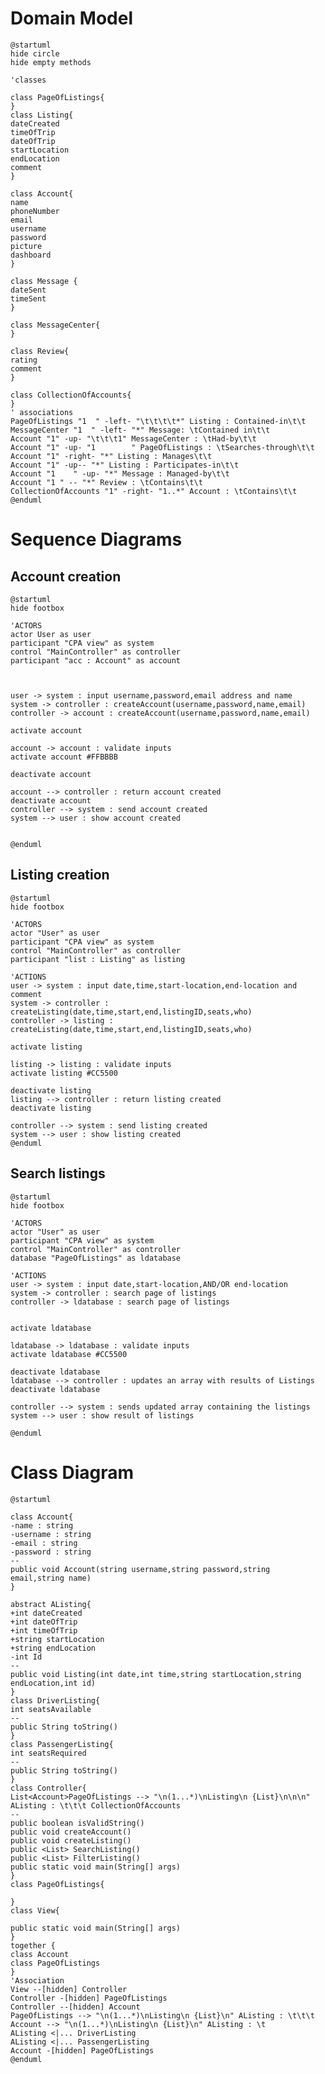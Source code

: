 
# Domain Model
```plantuml
@startuml
hide circle
hide empty methods 

'classes

class PageOfListings{
}
class Listing{
dateCreated
timeOfTrip
dateOfTrip
startLocation
endLocation
comment
}

class Account{
name
phoneNumber
email
username
password
picture
dashboard
}

class Message {
dateSent
timeSent
}

class MessageCenter{
}

class Review{
rating
comment
}

class CollectionOfAccounts{
}
' associations
PageOfListings "1  " -left- "\t\t\t\t*" Listing : Contained-in\t\t
MessageCenter "1  " -left- "*" Message: \tContained in\t\t
Account "1" -up- "\t\t\t1" MessageCenter : \tHad-by\t\t
Account "1" -up- "1        " PageOfListings : \tSearches-through\t\t
Account "1" -right- "*" Listing : Manages\t\t
Account "1" -up-- "*" Listing : Participates-in\t\t
Account "1    " -up- "*" Message : Managed-by\t\t
Account "1 " -- "*" Review : \tContains\t\t
CollectionOfAccounts "1" -right- "1..*" Account : \tContains\t\t
@enduml
```

# Sequence Diagrams

## Account creation
```plantuml
@startuml
hide footbox

'ACTORS
actor User as user
participant "CPA view" as system
control "MainController" as controller
participant "acc : Account" as account



user -> system : input username,password,email address and name 
system -> controller : createAccount(username,password,name,email)
controller -> account : createAccount(username,password,name,email)

activate account

account -> account : validate inputs
activate account #FFBBBB

deactivate account

account --> controller : return account created
deactivate account
controller --> system : send account created
system --> user : show account created


@enduml
```

## Listing creation
```plantuml
@startuml
hide footbox

'ACTORS
actor "User" as user
participant "CPA view" as system
control "MainController" as controller
participant "list : Listing" as listing

'ACTIONS
user -> system : input date,time,start-location,end-location and comment
system -> controller : createListing(date,time,start,end,listingID,seats,who)
controller -> listing : createListing(date,time,start,end,listingID,seats,who)

activate listing

listing -> listing : validate inputs
activate listing #CC5500

deactivate listing
listing --> controller : return listing created
deactivate listing

controller --> system : send listing created
system --> user : show listing created
@enduml
```

## Search listings
```plantuml
@startuml
hide footbox

'ACTORS
actor "User" as user
participant "CPA view" as system
control "MainController" as controller
database "PageOfListings" as ldatabase

'ACTIONS
user -> system : input date,start-location,AND/OR end-location 
system -> controller : search page of listings
controller -> ldatabase : search page of listings


activate ldatabase

ldatabase -> ldatabase : validate inputs
activate ldatabase #CC5500

deactivate ldatabase
ldatabase --> controller : updates an array with results of Listings
deactivate ldatabase

controller --> system : sends updated array containing the listings
system --> user : show result of listings

@enduml
```

# Class Diagram

```plantuml
@startuml

class Account{
-name : string
-username : string
-email : string
-password : string
--
public void Account(string username,string password,string email,string name)
}

abstract AListing{
+int dateCreated
+int dateOfTrip
+int timeOfTrip
+string startLocation
+string endLocation
-int Id
--
public void Listing(int date,int time,string startLocation,string endLocation,int id)
}
class DriverListing{
int seatsAvailable
--
public String toString()
}
class PassengerListing{
int seatsRequired
--
public String toString()
}
class Controller{
List<Account>PageOfListings --> "\n(1...*)\nListing\n {List}\n\n\n" AListing : \t\t\t CollectionOfAccounts 
--
public boolean isValidString()
public void createAccount()
public void createListing()
public <List> SearchListing()
public <List> FilterListing()
public static void main(String[] args)
}
class PageOfListings{

}
class View{
 
public static void main(String[] args)
}
together {
class Account
class PageOfListings
}
'Association
View --[hidden] Controller
Controller -[hidden] PageOfListings
Controller --[hidden] Account
PageOfListings --> "\n(1...*)\nListing\n {List}\n" AListing : \t\t\t
Account --> "\n(1...*)\nListing\n {List}\n" AListing : \t
AListing <|... DriverListing
AListing <|... PassengerListing
Account -[hidden] PageOfListings
@enduml
```

[//]: # (account -->> profile **: pr = createname,email_address)

[//]: # (participant "list : Listing" as listing)

[//]: # (database "Account database" as adatabase)

[//]: # (database "Listing database" as ldatabase)

[//]: # (SINCE ITS MED RISK TRY TO PUT MOST ATTR AS WE CAN BUT FOR HIGH RISK, ALL ATTR ARE NECESSARY)

[//]: # (For first iteration, think of it as building a project like pet trainer so instead of looking if any of the fields are empty after clicking sign up, it does it at every point cuz its more impossible to do at this stage of the process)

[//]: # (from user -> CPA, user inputs raw data so Input account information is ok)

[//]: # (a method called getProfile&#40;&#41; could get the necessary parameters)

[//]: # (If pr/or acc is successfully created, pr pings to CPA that account created)

[//]: # (//CPA sends email ping to email server  // fist iteration just make sure the substring vassar.edu is there)

[//]: # (Make :CPA -> Cpa view)

[//]: # (make a controller)

[//]: # (things like account creation, listing creation etc... are different seq models)

[//]: # (in class diagram have controller class)

[//]: # (method getProfile&#40;&#41; etc)

[//]: # (review&#40;&#41; method)

[//]: # (upcoming trip class?)

[//]: # (-- Review cannot be an attribute cuz it has comment and rating&#40;int&#41;)
